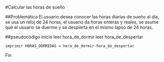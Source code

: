 #Calcular las horas de sueño

##Problemática
El usuario desea conocer las horas diarias de sueño al día, se usa un reloj de 24 horas, el usuario da horas enteras y reales, se asume que el usuario se duerme y se despierta en el mismo lapso de 24 horas.

##pseudocódigo
Inicio
    leer hora_de_dormir
    leer hora_de_despertar

    imprimir HORAS_DORMIDAS = hora_de_dormir-hora_de_despertar

Fin
